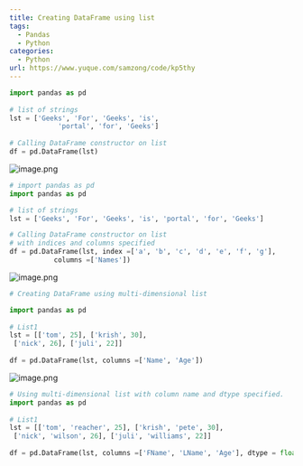 ```yaml
---
title: Creating DataFrame using list
tags: 
  - Pandas
  - Python
categories:
  - Python
url: https://www.yuque.com/samzong/code/kp5thy
---
```


```python
import pandas as pd
  
# list of strings
lst = ['Geeks', 'For', 'Geeks', 'is', 
            'portal', 'for', 'Geeks']
  
# Calling DataFrame constructor on list
df = pd.DataFrame(lst)
```

![image.png](http://ipic-typora-samzong.oss-cn-qingdao.aliyuncs.com//uPic/1639326317905-b923391a-6135-482f-8b43-9a67e1f6245f.png?x-oss-process=image/resize,w_960,m_lfit)

```python
# import pandas as pd
import pandas as pd

# list of strings
lst = ['Geeks', 'For', 'Geeks', 'is', 'portal', 'for', 'Geeks']

# Calling DataFrame constructor on list
# with indices and columns specified
df = pd.DataFrame(lst, index =['a', 'b', 'c', 'd', 'e', 'f', 'g'],
           columns =['Names'])
```

![image.png](http://ipic-typora-samzong.oss-cn-qingdao.aliyuncs.com//uPic/1639326330330-97380b9c-a674-479c-a4f4-074ef3128aa3.png?x-oss-process=image/resize,w_960,m_lfit)

```python
# Creating DataFrame using multi-dimensional list

import pandas as pd
 
# List1
lst = [['tom', 25], ['krish', 30],
 ['nick', 26], ['juli', 22]]
 
df = pd.DataFrame(lst, columns =['Name', 'Age'])
```

![image.png](http://ipic-typora-samzong.oss-cn-qingdao.aliyuncs.com//uPic/1639326375589-cd58c20f-3dde-4eeb-a097-19dd3bf3376a.png?x-oss-process=image/resize,w_960,m_lfit)

```python
# Using multi-dimensional list with column name and dtype specified.
import pandas as pd
 
# List1
lst = [['tom', 'reacher', 25], ['krish', 'pete', 30],
 ['nick', 'wilson', 26], ['juli', 'williams', 22]]
 
df = pd.DataFrame(lst, columns =['FName', 'LName', 'Age'], dtype = float)
```
